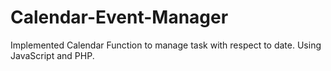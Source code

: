 # Calendar-Event-Manager
Implemented Calendar Function to manage task with respect to date. Using JavaScript and PHP.  
